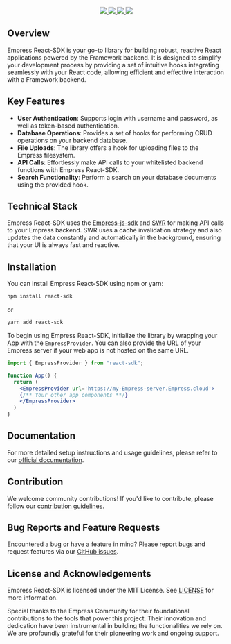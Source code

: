 <p align="center">
  <a href="https://github.com/empress-eco/react-sdk">
    <img src="https://img.shields.io/maintenance/yes/2024?style=flat-square" />
  </a>
  <a href="https://github.com/empress-eco/react-sdk">
    <img src="https://img.shields.io/github/license/empress-eco/react-sdk?style=flat-square" />
  </a>
  <a href="https://www.npmjs.com/package/react-sdk">
    <img src="https://img.shields.io/npm/v/react-sdk?style=flat-square" />
  </a>
  <a href="https://www.npmjs.com/package/react-sdk">
    <img src="https://img.shields.io/npm/dw/react-sdk?style=flat-square" />
  </a>
</p>

## Overview
Empress React-SDK is your go-to library for building robust, reactive React applications powered by the Framework backend. It is designed to simplify your development process by providing a set of intuitive hooks integrating seamlessly with your React code, allowing efficient and effective interaction with a Framework backend.

## Key Features
- **User Authentication**: Supports login with username and password, as well as token-based authentication.
- **Database Operations**: Provides a set of hooks for performing CRUD operations on your backend database.
- **File Uploads**: The library offers a hook for uploading files to the Empress filesystem.
- **API Calls**: Effortlessly make API calls to your whitelisted backend functions with Empress React-SDK.
- **Search Functionality**: Perform a search on your database documents using the provided hook.

## Technical Stack
Empress React-SDK uses the [Empress-js-sdk](https://github.com/The-Commit-Company/Empress-js-sdk) and [SWR](https://swr.vercel.app) for making API calls to your Empress backend. SWR uses a cache invalidation strategy and also updates the data constantly and automatically in the background, ensuring that your UI is always fast and reactive.

## Installation
You can install Empress React-SDK using npm or yarn:

```bash
npm install react-sdk
```
or
```bash
yarn add react-sdk
```

To begin using Empress React-SDK, initialize the library by wrapping your App with the `EmpressProvider`. You can also provide the URL of your Empress server if your web app is not hosted on the same URL.

```jsx
import { EmpressProvider } from "react-sdk";

function App() {
  return (
    <EmpressProvider url='https://my-Empress-server.Empress.cloud'>
    {/** Your other app components **/}
    </EmpressProvider>
  )
}
```

## Documentation
For more detailed setup instructions and usage guidelines, please refer to our [official documentation](https://grow.empress.eco/).

## Contribution
We welcome community contributions! If you'd like to contribute, please follow our [contribution guidelines](https://github.com/empress-eco/react-sdk/blob/main/CONTRIBUTING.md).

## Bug Reports and Feature Requests
Encountered a bug or have a feature in mind? Please report bugs and request features via our [GitHub issues](https://github.com/empress-eco/react-sdk/issues).

## License and Acknowledgements
Empress React-SDK is licensed under the MIT License. See [LICENSE](./LICENSE) for more information.

Special thanks to the Empress Community for their foundational contributions to the tools that power this project. Their innovation and dedication have been instrumental in building the functionalities we rely on. We are profoundly grateful for their pioneering work and ongoing support.